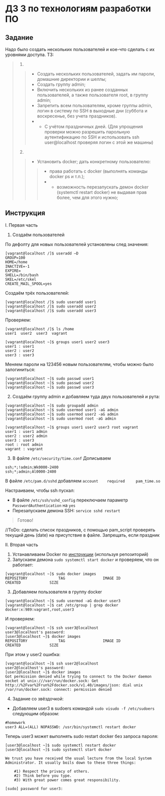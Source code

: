 # ДЗ 3 по технологиям разработки ПО

## Задание
Надо было создать нескольких пользователей и кое-что сделать с их уровнями доступа. ТЗ:
>1.
>>- Создать нескольких пользователей, задать им пароли, домашние директории и шеллы;
>>- Создать группу admin;
>>- Включить нескольких из ранее созданных пользователей, а также пользователя root, в группу admin;
>>- Запретить всем пользователям, кроме группы admin, логин в систему по SSH в выходные дни (суббота и воскресенье, без учета праздников).
>>- * С учётом праздничных дней.
>>(Для упрощения проверки можно разрешить парольную аутентификацию по SSH и использовать ssh user@localhost проверяя логин с этой же машины)
>
>2.
>>- Установить docker; дать конкретному пользователю:
>>>- права работать с docker (выполнять команды docker ps и т.п.);
>>>- * возможность перезапускать демон docker (systemctl restart docker) не выдавая прав более, чем для этого нужно;

## Инструкция
I. Первая часть
1. Создаём пользователей

По дефолту для новых пользователей установлены след значения: 
```
[vagrant@localhost /]$ useradd –D
GROUP=100
HOME=/home
INACTIVE=-1
EXPIRE=
SHELL=/bin/bash
SKEL=/etc/skel
CREATE_MAIL_SPOOL=yes
```
Создаём трёх пользователей:
```
[vagrant@localhost /]$ sudo useradd user1
[vagrant@localhost /]$ sudo useradd user2
[vagrant@localhost /]$ sudo useradd user3
```
Проверяем:
```
[vagrant@localhost /]$ ls /home
user1  user2  user3  vagrant

[vagrant@localhost ~]$ groups user1 user2 user3
user1 : user1
user2 : user2
user3 : user3
```
Меняем пароли на 123456 новым пользователям, чтобы можно было залогиниться:
```
[vagrant@localhost ~]$ sudo passwd user1
[vagrant@localhost ~]$ sudo passwd user2
[vagrant@localhost ~]$ sudo passwd user3
```
2. Создаём группу admin и добавляем туда двух пользователей и рута:
```
[vagrant@localhost ~]$ sudo groupadd admin
[vagrant@localhost ~]$ sudo usermod user1 -aG admin
[vagrant@localhost ~]$ sudo usermod user2 -aG admin
[vagrant@localhost ~]$ sudo usermod root -aG admin

[vagrant@localhost ~]$ groups user1 user2 user3 root vagrant
user1 : user1 admin
user2 : user2 admin
user3 : user3
root : root admin
vagrant : vagrant
```
3. В файле `/etc/security/time.conf`
Дописываем
```
ssh;*;!admin;Wk0000-2400
ssh;*;admin;Al0000-2400
```

В файле `/etc/pam.d/sshd`
добавляем 
`account    required     pam_time.so`

Настраиваем, чтобы ssh пускал:
- В файле `/etc/ssh/sshd_config`
переключаем параметр `PasswordAuthentication` на `yes`
- Перезапускаем демона SSH: `service sshd restart`

>Готово!

//ToDo: сделать список праздников, с помощью pam_script проверять текущий день (date) на присутствие в файле. Запрещать, если праздник

II. Вторая часть
1. Устанавливаем Docker по [инструкции](https://docs.docker.com/engine/install/centos/) (используя репозиторий)
2. Запускаем демона `sudo systemctl start docker` и проверяем, что он работает:
```
[vagrant@localhost ~]$ sudo docker images
REPOSITORY              TAG                 IMAGE ID            CREATED             SIZE
```
3. Добавляем пользователя в группу docker
```
[vagrant@localhost ~]$ sudo usermod -aG docker user3
[vagrant@localhost ~]$ cat /etc/group | grep docker
docker:x:989:vagrant,root,user3
```
И проверяем:
```
[vagrant@localhost ~]$ ssh user3@localhost
user3@localhost's password:
[user3@localhost ~]$ docker images
REPOSITORY              TAG                 IMAGE ID            CREATED             SIZE
```
При этом у user2 ошибка:
```
[vagrant@localhost ~]$ ssh user2@localhost
user2@localhost's password:
[user2@localhost ~]$ docker images
Got permission denied while trying to connect to the Docker daemon socket at unix:///var/run/docker.sock: Get http://%2Fvar%2Frun%2Fdocker.sock/v1.40/images/json: dial unix /var/run/docker.sock: connect: permission denied
```
4. Задание со звёздочкой:
- Добавляем user3 в sudoers командой `sudo visudo -f /etc/sudoers` следующим образом:
```
#homework
user3 ALL=(ALL) NOPASSWD: /usr/bin/systemctl restart docker
```
Теперь user3 может выполнять sudo restart docker без запроса пароля:
```
[user3@localhost ~]$ sudo systemctl restart docker
[user3@localhost ~]$ sudo systemctl start docker

We trust you have received the usual lecture from the local System
Administrator. It usually boils down to these three things:

    #1) Respect the privacy of others.
    #2) Think before you type.
    #3) With great power comes great responsibility.

[sudo] password for user3:
```
